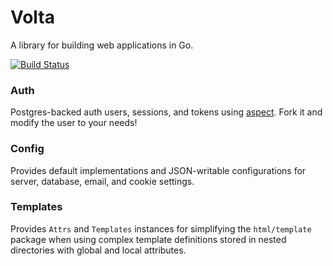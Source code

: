 Volta
=====

A library for building web applications in Go.

[![Build Status](https://travis-ci.org/aodin/volta.svg)](https://travis-ci.org/aodin/volta)

### Auth

Postgres-backed auth users, sessions, and tokens using [aspect](https://github.com/aodin/aspect). Fork it and modify the user to your needs!


### Config

Provides default implementations and JSON-writable configurations for server, database, email, and cookie settings.


### Templates

Provides `Attrs` and `Templates` instances for simplifying the `html/template` package when using complex template definitions stored in nested directories with global and local attributes.

